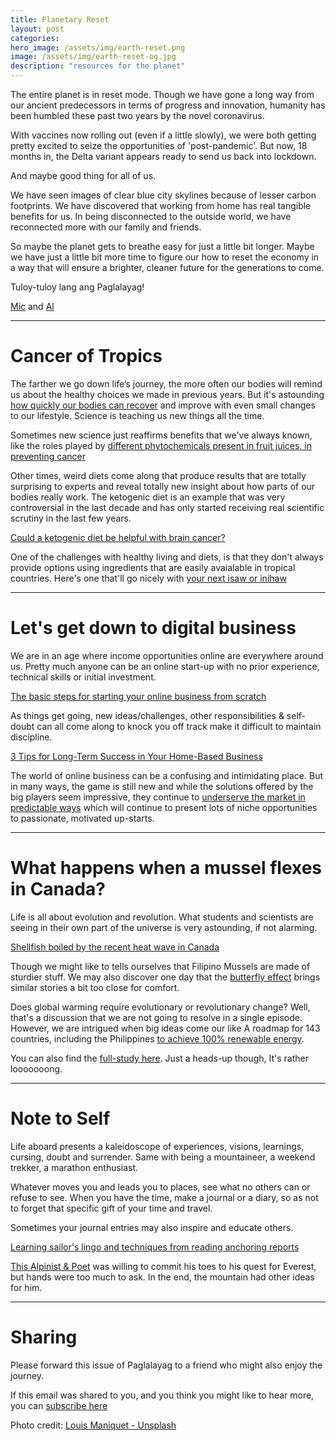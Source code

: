 ```yaml
---
title: Planetary Reset
layout: post
categories:
hero_image: /assets/img/earth-reset.png
image: /assets/img/earth-reset-og.jpg
description: "resources for the planet"
---
```


The entire planet is in reset mode. Though we have gone a long way from our ancient predecessors in terms of progress and innovation, humanity has been humbled these past two years by the novel coronavirus. 

With vaccines now rolling out (even if a little slowly), we were both getting pretty excited to seize the opportunities of 'post-pandemic'. But now, 18 months in, the Delta variant appears ready to send us back into lockdown.

And maybe good thing for all of us. 

We have seen images of clear blue city skylines because of lesser carbon footprints. We have discovered that working from home has real tangible benefits for us. In being disconnected to the outside world, we have reconnected more with our family and friends. 

So maybe the planet gets to breathe easy for just a little bit longer.  Maybe we have just a little bit more time to figure our how to reset the economy in a way that will ensure a brighter, cleaner future for the generations to come. 

Tuloy-tuloy lang ang Paglalayag!

[Mic](https://www.linkedin.com/in/michael-carlos-3008ab31) and [Al](https://www.sunetrike.com/team/al-gray)


---

# Cancer of Tropics

The farther we go down life’s journey, the more often our bodies will remind us about the healthy choices we made in previous years.  But it's astounding [how quickly our bodies can recover](https://www.medicalnewstoday.com/articles/autophagy) and improve with even small changes to our lifestyle.  Science is teaching us new things all the time.

Sometimes new science just reaffirms benefits that we've always known, like the roles played by [different phytochemicals present in fruit juices, in preventing cancer](https://jeanlamantia.com/cancer-bites-diet-blog/juicing-for-cancer/)

Other times, weird diets come along that produce results that are totally surprising to experts and reveal totally new insight about how parts of our bodies really work. The ketogenic diet is an example that was very controversial in the last decade and has only started receiving real scientific scrutiny in the last few years.

[Could a ketogenic diet be helpful with brain cancer?](https://www.sciencedaily.com/releases/2021/07/210707160516.htm)

One of the challenges with healthy living and diets, is that they don't always provide options using ingredients that are easily avaialable in tropical countries.
Here's one that'll go nicely with [your next isaw or inihaw](
https://jennabraddock.com/grilled-okra-and-tomatoes/)


---


# Let's get down to digital business

We are in an age where income opportunities online are everywhere around us.  Pretty much anyone can be an online start-up with no prior experience, technical skills or initial investment. 

[The basic steps for starting your online business from scratch](https://smallbiztrends.com/2021/07/creating-business-from-scratch.html)


As things get going, new ideas/challenges, other responsibilities & self-doubt can all come along to knock you off track make it difficult to maintain discipline.

[3 Tips for Long-Term Success in Your Home-Based Business](https://www.business-opportunities.biz/2021/07/15/tips-for-success-in-your-home-based-business/)

The world of online business can be a confusing and intimidating place.  But in many ways, the game is still new and while the solutions offered by the big players seem impressive, they continue to [underserve the market in predictable ways](https://www.mdpi.com/2072-6643/13/3/905) which will continue to present lots of niche opportunities to passionate, motivated up-starts.

---

# What happens when a mussel flexes in Canada?

Life is all about evolution and revolution. What students and scientists are seeing in their own part of the universe is very astounding, if not alarming.

[Shellfish boiled by the recent heat wave in Canada](https://www.cbc.ca/news/canada/british-columbia/intertidal-animals-ubc-research-1.6090774)

Though we might like to tells ourselves that Filipino Mussels are made of sturdier stuff. We may also discover one day that the [butterfly effect](https://www.onegreenplanet.org/environment/how-the-butterfly-can-shape-an-ecosystem-and-why-we-need-to-protect-them/) brings similar stories a bit too close for comfort.

Does global warming require evolutionary or revolutionary change? Well, that's a discussion that we are not going to resolve in a single episode.  However, we are intrigued when big ideas come our like A roadmap for 143 countries, including the Philippines [to achieve 100% renewable energy](https://cleantechnica.com/2019/12/29/green-new-deals-for-the-world-are-green-good-deals/).  

You can also find the [full-study here](http://web.stanford.edu/group/efmh/jacobson/Articles/I/143WWSCountries.pdf).  Just a heads-up though, It's rather looooooong.

---

# Note to Self

Life aboard presents a kaleidoscope of experiences, visions, learnings, cursing, doubt and surrender. Same with being a mountaineer, a weekend trekker, a marathon enthusiast.

Whatever moves you and leads you to places, see what no others can or refuse to see. When you have the time, make a journal or a diary, so as not to forget that specific gift of your time and travel.  

Sometimes your journal entries may also inspire and educate others.

[Learning sailor's lingo and techniques from reading anchoring reports](
https://www.morganscloud.com/2021/07/18/two-interesting-anchoring-reports/)



[This Alpinist & Poet](www.alpinist.com/doc/web21c/wfeature-a74-nejc-zaplotnik-mountain-poet) was willing to commit his toes to his quest for Everest, but hands were too much to ask.  In the end, the mountain had other ideas for him.


---

# Sharing

Please forward this issue of Paglalayag to a friend who might also enjoy the journey.

If this email was shared to you, and you think you might like to hear more, you can [subscribe here](https://ck.paglalayag.net/)

Photo credit: [Louis Maniquet - Unsplash](https://unsplash.com/photos/71QXQUSC_Do)